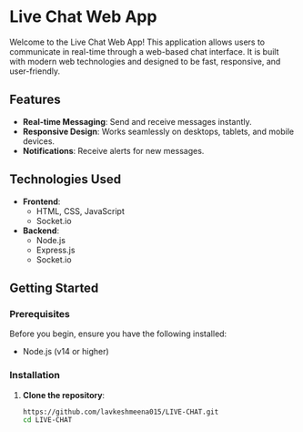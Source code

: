 # Live Chat Web App

Welcome to the Live Chat Web App! This application allows users to communicate in real-time through a web-based chat interface. It is built with modern web technologies and designed to be fast, responsive, and user-friendly.

## Features

- **Real-time Messaging**: Send and receive messages instantly.
- **Responsive Design**: Works seamlessly on desktops, tablets, and mobile devices.
- **Notifications**: Receive alerts for new messages.

## Technologies Used

- **Frontend**:
  - HTML, CSS, JavaScript
  - Socket.io
- **Backend**:
  - Node.js
  - Express.js
  - Socket.io

## Getting Started

### Prerequisites

Before you begin, ensure you have the following installed:

- Node.js (v14 or higher)

### Installation

1. **Clone the repository**:
   ```sh
   https://github.com/lavkeshmeena015/LIVE-CHAT.git
   cd LIVE-CHAT
